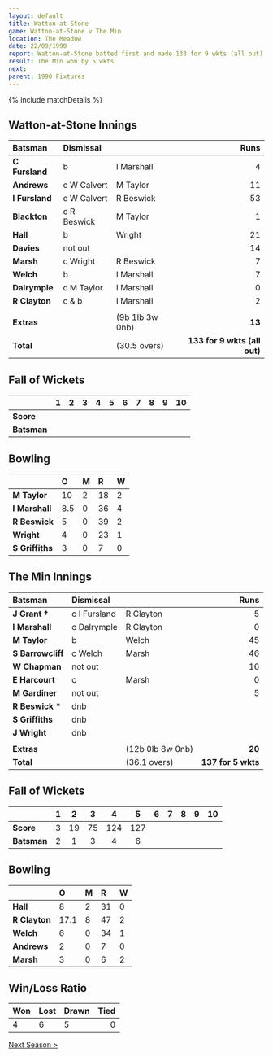 ```yaml
---
layout: default
title: Watton-at-Stone
game: Watton-at-Stone v The Min
location: The Meadow
date: 22/09/1990
report: Watton-at-Stone batted first and made 133 for 9 wkts (all out). The Min replied with 137 for 5 wkts
result: The Min won by 5 wkts
next: 
parent: 1990 Fixtures
---
```


{% include matchDetails %}

## Watton-at-Stone Innings

| Batsman | Dismissal |  | Runs |
|:---|:---|---|---:|
| **C Fursland** | b | I Marshall | 4 |
| **Andrews** | c W Calvert |M Taylor | 11 |
| **I Fursland** | c W Calvert | R Beswick | 53 |
| **Blackton** | c R Beswick | M Taylor | 1 |
| **Hall** | b | Wright | 21 |
| **Davies** | not out |  | 14 |
| **Marsh** | c Wright | R Beswick | 7 |
| **Welch** | b | I Marshall | 7 |
| **Dalrymple** | c M Taylor | I Marshall | 0 |
| **R Clayton** | c & b | I Marshall | 2 |
|  |  |  |  |
| **Extras** | | (9b 1lb 3w 0nb) | **13** |
| **Total** | | (30.5 overs) | **133 for 9 wkts (all out)** |

## Fall of Wickets

| | 1 | 2 | 3 | 4 | 5 | 6 | 7 | 8 | 9 | 10 |
|---|:---:|:---:|:---:|:---:|:---:|:---:|:---:|:---:|:---:|:---:|
| **Score** |  |  |  |  |  |  |  |  |  |  |
| **Batsman** |  |  |  |  |  |  |  |  |  |  |

## Bowling

| | O | M | R | W |
|---|:---|:---|:---|:---|
| **M Taylor** | 10 | 2 | 18 | 2 |
| **I Marshall** | 8.5 | 0 | 36 | 4 |
| **R Beswick** | 5 | 0 | 39 | 2 |
| **Wright** | 4 | 0 | 23 | 1 |
| **S Griffiths** | 3 | 0 | 7 | 0 |

## The Min Innings

| Batsman | Dismissal |  | Runs |
|:---|:---|---|---:|
| **J Grant &#8224;** | c I Fursland | R Clayton | 5 |
| **I Marshall** | c Dalrymple | R Clayton | 0 |
| **M Taylor** | b | Welch | 45 |
| **S Barrowcliff** | c Welch | Marsh | 46 |
| **W Chapman** | not out |  | 16 |
| **E Harcourt** | c | Marsh | 0 |
| **M Gardiner** | not out |  | 5 |
| **R Beswick &#42;** | dnb |  |  |
| **S Griffiths** | dnb |  |  |
| **J Wright** | dnb |  |  |
|  |  |  |  |
| **Extras** | | (12b 0lb 8w 0nb) | **20** |
| **Total** | | (36.1 overs) | **137 for 5 wkts** |

## Fall of Wickets

| | 1 | 2 | 3 | 4 | 5 | 6 | 7 | 8 | 9 | 10 |
|---|:---:|:---:|:---:|:---:|:---:|:---:|:---:|:---:|:---:|:---:|
| **Score** | 3 | 19 | 75 | 124 | 127 |  |  |  |  |  |
| **Batsman** | 2 | 1 | 3 | 4 | 6 |  |  |  |  |  |

## Bowling

| | O | M | R | W |
|---|:---|:---|:---|:---|
| **Hall** | 8 | 2 | 31 | 0 |
| **R Clayton** | 17.1 | 8 | 47 | 2 |
| **Welch** | 6 | 0 | 34 | 1 |
| **Andrews** | 2 | 0 | 7 | 0 |
| **Marsh** | 3 | 0 | 6 | 2 |

## Win/Loss Ratio

| Won | Lost | Drawn | Tied |
|:---|:---|:---|---:|
| 4 | 6 | 5 | 0 |

[Next Season >](../1991)